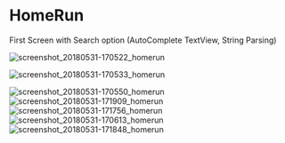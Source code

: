 # HomeRun

First Screen with Search option
(AutoComplete TextView, String Parsing)

![screenshot_20180531-170522_homerun](https://user-images.githubusercontent.com/25648974/40810447-c546bcb0-64fb-11e8-98b5-61b99f3fe770.jpg)

![screenshot_20180531-170533_homerun](https://user-images.githubusercontent.com/25648974/40810607-502d2c2e-64fc-11e8-8671-c01b2ee461c0.jpg)

![screenshot_20180531-170550_homerun](https://user-images.githubusercontent.com/25648974/40810618-542fa43c-64fc-11e8-8658-4741fb6dcaa1.jpg)
![screenshot_20180531-171909_homerun](https://user-images.githubusercontent.com/25648974/40810628-5b0406e0-64fc-11e8-9983-9d71e8bec890.jpg)
![screenshot_20180531-171756_homerun](https://user-images.githubusercontent.com/25648974/40810633-5ef09f02-64fc-11e8-8560-27844f14f754.jpg)
![screenshot_20180531-170613_homerun](https://user-images.githubusercontent.com/25648974/40810640-66936492-64fc-11e8-823f-cc72e0cabe73.jpg)
![screenshot_20180531-171848_homerun](https://user-images.githubusercontent.com/25648974/40810667-878a7cc6-64fc-11e8-99d7-a6a807f8a0ac.jpg)
